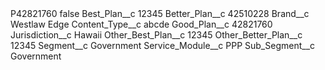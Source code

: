 <?xml version="1.0" encoding="UTF-8"?>
<CustomMetadata xmlns="http://soap.sforce.com/2006/04/metadata" xmlns:xsi="http://www.w3.org/2001/XMLSchema-instance" xmlns:xsd="http://www.w3.org/2001/XMLSchema">
    <label>P42821760</label>
    <protected>false</protected>
    <values>
        <field>Best_Plan__c</field>
        <value xsi:type="xsd:string">12345</value>
    </values>
    <values>
        <field>Better_Plan__c</field>
        <value xsi:type="xsd:string">42510228</value>
    </values>
    <values>
        <field>Brand__c</field>
        <value xsi:type="xsd:string">Westlaw Edge</value>
    </values>
    <values>
        <field>Content_Type__c</field>
        <value xsi:type="xsd:string">abcde</value>
    </values>
    <values>
        <field>Good_Plan__c</field>
        <value xsi:type="xsd:string">42821760</value>
    </values>
    <values>
        <field>Jurisdiction__c</field>
        <value xsi:type="xsd:string">Hawaii</value>
    </values>
    <values>
        <field>Other_Best_Plan__c</field>
        <value xsi:type="xsd:string">12345</value>
    </values>
    <values>
        <field>Other_Better_Plan__c</field>
        <value xsi:type="xsd:string">12345</value>
    </values>
    <values>
        <field>Segment__c</field>
        <value xsi:type="xsd:string">Government</value>
    </values>
    <values>
        <field>Service_Module__c</field>
        <value xsi:type="xsd:string">PPP</value>
    </values>
    <values>
        <field>Sub_Segment__c</field>
        <value xsi:type="xsd:string">Government</value>
    </values>
</CustomMetadata>
